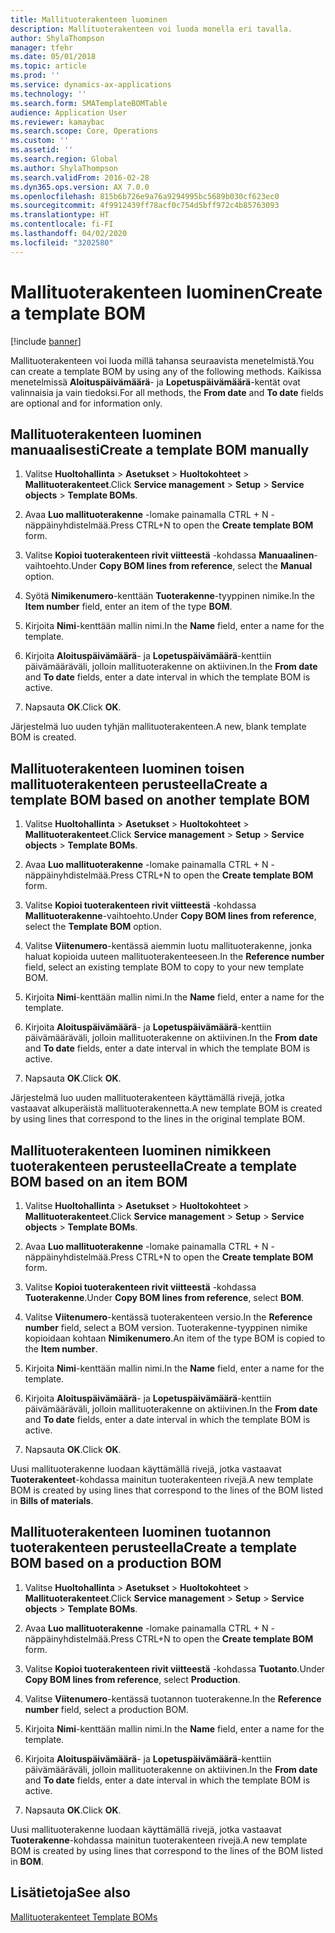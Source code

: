 ```yaml
---
title: Mallituoterakenteen luominen
description: Mallituoterakenteen voi luoda monella eri tavalla.
author: ShylaThompson
manager: tfehr
ms.date: 05/01/2018
ms.topic: article
ms.prod: ''
ms.service: dynamics-ax-applications
ms.technology: ''
ms.search.form: SMATemplateBOMTable
audience: Application User
ms.reviewer: kamaybac
ms.search.scope: Core, Operations
ms.custom: ''
ms.assetid: ''
ms.search.region: Global
ms.author: ShylaThompson
ms.search.validFrom: 2016-02-28
ms.dyn365.ops.version: AX 7.0.0
ms.openlocfilehash: 815b6b726e9a76a9294995bc5689b030cf623ec0
ms.sourcegitcommit: 4f9912439ff78acf0c754d5bff972c4b85763093
ms.translationtype: HT
ms.contentlocale: fi-FI
ms.lasthandoff: 04/02/2020
ms.locfileid: "3202580"
---
```

# <a name="create-a-template-bom"></a><span data-ttu-id="b0554-103">Mallituoterakenteen luominen</span><span class="sxs-lookup"><span data-stu-id="b0554-103">Create a template BOM</span></span>   

[!include [banner](../includes/banner.md)]


<span data-ttu-id="b0554-104">Mallituoterakenteen voi luoda millä tahansa seuraavista menetelmistä.</span><span class="sxs-lookup"><span data-stu-id="b0554-104">You can create a template BOM by using any of the following methods.</span></span> <span data-ttu-id="b0554-105">Kaikissa menetelmissä **Aloituspäivämäärä**- ja **Lopetuspäivämäärä**-kentät ovat valinnaisia ja vain tiedoksi.</span><span class="sxs-lookup"><span data-stu-id="b0554-105">For all methods, the **From date** and **To date** fields are optional and for information only.</span></span>

## <a name="create-a-template-bom-manually"></a><span data-ttu-id="b0554-106">Mallituoterakenteen luominen manuaalisesti</span><span class="sxs-lookup"><span data-stu-id="b0554-106">Create a template BOM manually</span></span>

1.  <span data-ttu-id="b0554-107">Valitse **Huoltohallinta** \> **Asetukset** \> **Huoltokohteet** \> **Mallituoterakenteet**.</span><span class="sxs-lookup"><span data-stu-id="b0554-107">Click **Service management** \> **Setup** \> **Service objects** \> **Template BOMs**.</span></span>

2.  <span data-ttu-id="b0554-108">Avaa **Luo mallituoterakenne** -lomake painamalla CTRL + N -näppäinyhdistelmää.</span><span class="sxs-lookup"><span data-stu-id="b0554-108">Press CTRL+N to open the **Create template BOM** form.</span></span>

3.  <span data-ttu-id="b0554-109">Valitse **Kopioi tuoterakenteen rivit viitteestä** -kohdassa **Manuaalinen**-vaihtoehto.</span><span class="sxs-lookup"><span data-stu-id="b0554-109">Under **Copy BOM lines from reference**, select the **Manual** option.</span></span>

4.  <span data-ttu-id="b0554-110">Syötä **Nimikenumero**-kenttään **Tuoterakenne**-tyyppinen nimike.</span><span class="sxs-lookup"><span data-stu-id="b0554-110">In the **Item number** field, enter an item of the type **BOM**.</span></span>

5.  <span data-ttu-id="b0554-111">Kirjoita **Nimi**-kenttään mallin nimi.</span><span class="sxs-lookup"><span data-stu-id="b0554-111">In the **Name** field, enter a name for the template.</span></span>

6.  <span data-ttu-id="b0554-112">Kirjoita **Aloituspäivämäärä**- ja **Lopetuspäivämäärä**-kenttiin päivämääräväli, jolloin mallituoterakenne on aktiivinen.</span><span class="sxs-lookup"><span data-stu-id="b0554-112">In the **From date** and **To date** fields, enter a date interval in which the template BOM is active.</span></span>

7.  <span data-ttu-id="b0554-113">Napsauta **OK**.</span><span class="sxs-lookup"><span data-stu-id="b0554-113">Click **OK**.</span></span>

<span data-ttu-id="b0554-114">Järjestelmä luo uuden tyhjän mallituoterakenteen.</span><span class="sxs-lookup"><span data-stu-id="b0554-114">A new, blank template BOM is created.</span></span>

## <a name="create-a-template-bom-based-on-another-template-bom"></a><span data-ttu-id="b0554-115">Mallituoterakenteen luominen toisen mallituoterakenteen perusteella</span><span class="sxs-lookup"><span data-stu-id="b0554-115">Create a template BOM based on another template BOM</span></span>

1.  <span data-ttu-id="b0554-116">Valitse **Huoltohallinta** \> **Asetukset** \> **Huoltokohteet** \> **Mallituoterakenteet**.</span><span class="sxs-lookup"><span data-stu-id="b0554-116">Click **Service management** \> **Setup** \> **Service objects** \> **Template BOMs**.</span></span>

2.  <span data-ttu-id="b0554-117">Avaa **Luo mallituoterakenne** -lomake painamalla CTRL + N -näppäinyhdistelmää.</span><span class="sxs-lookup"><span data-stu-id="b0554-117">Press CTRL+N to open the **Create template BOM** form.</span></span>

3.  <span data-ttu-id="b0554-118">Valitse **Kopioi tuoterakenteen rivit viitteestä** -kohdassa **Mallituoterakenne**-vaihtoehto.</span><span class="sxs-lookup"><span data-stu-id="b0554-118">Under **Copy BOM lines from reference**, select the **Template BOM** option.</span></span>

4.  <span data-ttu-id="b0554-119">Valitse **Viitenumero**-kentässä aiemmin luotu mallituoterakenne, jonka haluat kopioida uuteen mallituoterakenteeseen.</span><span class="sxs-lookup"><span data-stu-id="b0554-119">In the **Reference number** field, select an existing template BOM to copy to your new template BOM.</span></span>

5.  <span data-ttu-id="b0554-120">Kirjoita **Nimi**-kenttään mallin nimi.</span><span class="sxs-lookup"><span data-stu-id="b0554-120">In the **Name** field, enter a name for the template.</span></span>

6.  <span data-ttu-id="b0554-121">Kirjoita **Aloituspäivämäärä**- ja **Lopetuspäivämäärä**-kenttiin päivämääräväli, jolloin mallituoterakenne on aktiivinen.</span><span class="sxs-lookup"><span data-stu-id="b0554-121">In the **From date** and **To date** fields, enter a date interval in which the template BOM is active.</span></span>

7.  <span data-ttu-id="b0554-122">Napsauta **OK**.</span><span class="sxs-lookup"><span data-stu-id="b0554-122">Click **OK**.</span></span>

<span data-ttu-id="b0554-123">Järjestelmä luo uuden mallituoterakenteen käyttämällä rivejä, jotka vastaavat alkuperäistä mallituoterakennetta.</span><span class="sxs-lookup"><span data-stu-id="b0554-123">A new template BOM is created by using lines that correspond to the lines in the original template BOM.</span></span>

## <a name="create-a-template-bom-based-on-an-item-bom"></a><span data-ttu-id="b0554-124">Mallituoterakenteen luominen nimikkeen tuoterakenteen perusteella</span><span class="sxs-lookup"><span data-stu-id="b0554-124">Create a template BOM based on an item BOM</span></span>

1.  <span data-ttu-id="b0554-125">Valitse **Huoltohallinta** \> **Asetukset** \> **Huoltokohteet** \> **Mallituoterakenteet**.</span><span class="sxs-lookup"><span data-stu-id="b0554-125">Click **Service management** \> **Setup** \> **Service objects** \> **Template BOMs**.</span></span>

2.  <span data-ttu-id="b0554-126">Avaa **Luo mallituoterakenne** -lomake painamalla CTRL + N -näppäinyhdistelmää.</span><span class="sxs-lookup"><span data-stu-id="b0554-126">Press CTRL+N to open the **Create template BOM** form.</span></span>

3.  <span data-ttu-id="b0554-127">Valitse **Kopioi tuoterakenteen rivit viitteestä** -kohdassa **Tuoterakenne**.</span><span class="sxs-lookup"><span data-stu-id="b0554-127">Under **Copy BOM lines from reference**, select **BOM**.</span></span>

4.  <span data-ttu-id="b0554-128">Valitse **Viitenumero**-kentässä tuoterakenteen versio.</span><span class="sxs-lookup"><span data-stu-id="b0554-128">In the **Reference number** field, select a BOM version.</span></span> <span data-ttu-id="b0554-129">Tuoterakenne-tyyppinen nimike kopioidaan kohtaan **Nimikenumero**.</span><span class="sxs-lookup"><span data-stu-id="b0554-129">An item of the type BOM is copied to the **Item number**.</span></span>

5.  <span data-ttu-id="b0554-130">Kirjoita **Nimi**-kenttään mallin nimi.</span><span class="sxs-lookup"><span data-stu-id="b0554-130">In the **Name** field, enter a name for the template.</span></span>

6.  <span data-ttu-id="b0554-131">Kirjoita **Aloituspäivämäärä**- ja **Lopetuspäivämäärä**-kenttiin päivämääräväli, jolloin mallituoterakenne on aktiivinen.</span><span class="sxs-lookup"><span data-stu-id="b0554-131">In the **From date** and **To date** fields, enter a date interval in which the template BOM is active.</span></span>

7.  <span data-ttu-id="b0554-132">Napsauta **OK**.</span><span class="sxs-lookup"><span data-stu-id="b0554-132">Click **OK**.</span></span>

<span data-ttu-id="b0554-133">Uusi mallituoterakenne luodaan käyttämällä rivejä, jotka vastaavat **Tuoterakenteet**-kohdassa mainitun tuoterakenteen rivejä.</span><span class="sxs-lookup"><span data-stu-id="b0554-133">A new template BOM is created by using lines that correspond to the lines of the BOM listed in **Bills of materials**.</span></span>

## <a name="create-a-template-bom-based-on-a-production-bom"></a><span data-ttu-id="b0554-134">Mallituoterakenteen luominen tuotannon tuoterakenteen perusteella</span><span class="sxs-lookup"><span data-stu-id="b0554-134">Create a template BOM based on a production BOM</span></span>

1.  <span data-ttu-id="b0554-135">Valitse **Huoltohallinta** \> **Asetukset** \> **Huoltokohteet** \> **Mallituoterakenteet**.</span><span class="sxs-lookup"><span data-stu-id="b0554-135">Click **Service management** \> **Setup** \> **Service objects** \> **Template BOMs**.</span></span>

2.  <span data-ttu-id="b0554-136">Avaa **Luo mallituoterakenne** -lomake painamalla CTRL + N -näppäinyhdistelmää.</span><span class="sxs-lookup"><span data-stu-id="b0554-136">Press CTRL+N to open the **Create template BOM** form.</span></span>

3.  <span data-ttu-id="b0554-137">Valitse **Kopioi tuoterakenteen rivit viitteestä** -kohdassa **Tuotanto**.</span><span class="sxs-lookup"><span data-stu-id="b0554-137">Under **Copy BOM lines from reference**, select **Production**.</span></span>

4.  <span data-ttu-id="b0554-138">Valitse **Viitenumero**-kentässä tuotannon tuoterakenne.</span><span class="sxs-lookup"><span data-stu-id="b0554-138">In the **Reference number** field, select a production BOM.</span></span>

5.  <span data-ttu-id="b0554-139">Kirjoita **Nimi**-kenttään mallin nimi.</span><span class="sxs-lookup"><span data-stu-id="b0554-139">In the **Name** field, enter a name for the template.</span></span>

6.  <span data-ttu-id="b0554-140">Kirjoita **Aloituspäivämäärä**- ja **Lopetuspäivämäärä**-kenttiin päivämääräväli, jolloin mallituoterakenne on aktiivinen.</span><span class="sxs-lookup"><span data-stu-id="b0554-140">In the **From date** and **To date** fields, enter a date interval in which the template BOM is active.</span></span>

7.  <span data-ttu-id="b0554-141">Napsauta **OK**.</span><span class="sxs-lookup"><span data-stu-id="b0554-141">Click **OK**.</span></span>

<span data-ttu-id="b0554-142">Uusi mallituoterakenne luodaan käyttämällä rivejä, jotka vastaavat **Tuoterakenne**-kohdassa mainitun tuoterakenteen rivejä.</span><span class="sxs-lookup"><span data-stu-id="b0554-142">A new template BOM is created by using lines that correspond to the lines of the BOM listed in **BOM**.</span></span>

## <a name="see-also"></a><span data-ttu-id="b0554-143">Lisätietoja</span><span class="sxs-lookup"><span data-stu-id="b0554-143">See also</span></span>

[<span data-ttu-id="b0554-144">Mallituoterakenteet </span><span class="sxs-lookup"><span data-stu-id="b0554-144">Template BOMs</span></span>](template-boms.md)

  


